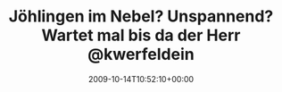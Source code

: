 ---
retweeted: false
source: <a href="http://twitter.com" rel="nofollow">Twitter Web Client</a>
entities:
  hashtags: []
  symbols: []
  user_mentions:
  - name: kwerfeldein
    screen_name: kwerfeldein
    indices:
    - '59'
    - '71'
    id_str: '428633'
    id: '428633'
  urls: []
display_text_range:
- '0'
- '116'
favorite_count: '0'
id_str: '4859201637'
truncated: false
retweet_count: '0'
id: '4859201637'
created_at: Wed Oct 14 10:52:10 +0000 2009
favorited: false
full_text: 'Jöhlingen im Nebel? Unspannend? Wartet mal bis da der Herr [@kwerfeldein](https://twitter.com/kwerfeldein)
  mit der Kamera durchzieht: http://tr.im/BKkE'
lang: de
tags:
- pesos/twitter
date: '2009-10-14T10:52:10+00:00'
src: https://twitter.com/bascht/status/4859201637
original_url: https://twitter.com/bascht/status/4859201637
type: twitter_tweet
text: 'Jöhlingen im Nebel? Unspannend? Wartet mal bis da der Herr [@kwerfeldein](https://twitter.com/kwerfeldein)
  mit der Kamera durchzieht: http://tr.im/BKkE'
title: Jöhlingen im Nebel? Unspannend? Wartet mal bis da der Herr @kwerfeldein

---